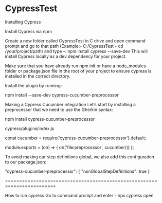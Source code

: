 # CypressTest

Installing Cypress

Install Cypress via npm

Create a new folder called CypressTest in C drive and open command prompt and go to that path (Example:- C:/CypressTest - cd /your/project/path)
and type -:  npm install cypress --save-dev
This will install Cypress locally as a dev dependency for your project.

Make sure that you have already run npm init or have a node_modules folder or package.json file in the root of your project to ensure cypress is installed in the correct directory.

Install the plugin by running:

npm install --save-dev cypress-cucumber-preprocessor

Making a Cypress Cucumber integration
Let’s start by installing a preprocessor that we need to use the Gherkin syntax:

npm install cypress-cucumber-preprocessor

cypress/plugins/index.js

const cucumber = require('cypress-cucumber-preprocessor').default;
 
module.exports = (on) => {
  on('file:preprocessor', cucumber())
};

To avoid making our step definitions global, we also add this configuration to our  package.json:

"cypress-cucumber-preprocessor": {
  "nonGlobalStepDefinitions": true
}

========================================================================

How to run cypress
Go to command prompt and enter - npx cypress open
